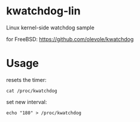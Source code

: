 # kwatchdog-lin
Linux kernel-side watchdog sample

for FreeBSD: https://github.com/olevole/kwatchdog

# Usage

resets the timer:
```
cat /proc/kwatchdog
```

set new interval:
```
echo "180" > /proc/kwatchdog
```
